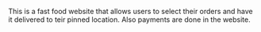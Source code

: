 This is a fast food website that allows users to select their orders and have it delivered to teir pinned location.
Also payments are done in the website.
